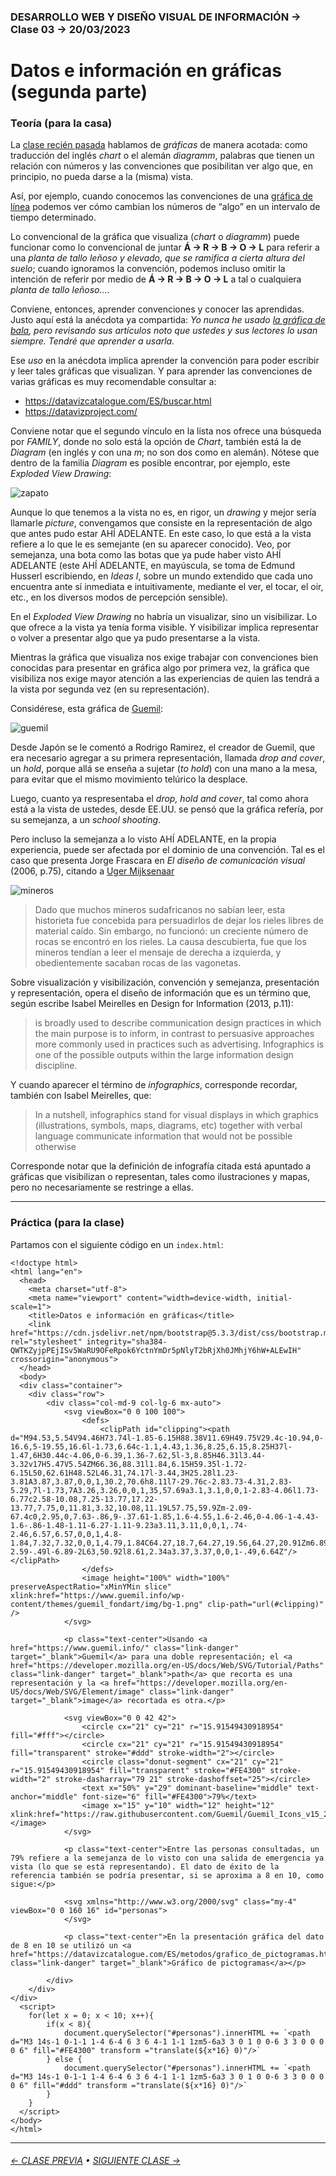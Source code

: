 ### DESARROLLO WEB Y DISEÑO VISUAL DE INFORMACIÓN → Clase 03 → 20/03/2023

# Datos e información en gráficas (segunda parte)

### Teoría (para la casa)

La [clase recién pasada](https://github.com/profesorfaco/dno097-2024/tree/main/clase-02) hablamos de *gráficas* de manera acotada: como traducción del inglés *chart* o el alemán *diagramm*, palabras que tienen un relación con números y las convenciones que posibilitan ver algo que, en principio, no pueda darse a la (misma) vista.

Así, por ejemplo, cuando conocemos las convenciones de una [gráfica de línea](https://datavizcatalogue.com/ES/metodos/grafica_de_linea.html) podemos ver cómo cambian los números de “algo” en un intervalo de tiempo determinado. 

Lo convencional de la gráfica que visualiza (*chart* o *diagramm*) puede funcionar como lo convencional de juntar **Á → R → B → O → L** para referir a una *planta de tallo leñoso y elevado, que se ramifica a cierta altura del suelo*; cuando ignoramos la convención, podemos incluso omitir la intención de referir por medio de **Á → R → B → O → L** a tal o cualquiera *planta de tallo leñoso…*. 

Conviene, entonces, aprender convenciones y conocer las aprendidas. Justo aquí está la anécdota ya compartida: *Yo nunca he usado [la gráfica de bala](https://datavizcatalogue.com/ES/metodos/grafico_de_bala.html), pero revisando sus artículos noto que ustedes y sus lectores lo usan siempre. Tendré que aprender a usarla.*

Ese *uso* en la anécdota implica aprender la convención para poder escribir y leer tales gráficas que visualizan. Y para aprender las convenciones de varias gráficas es muy recomendable consultar a:

- https://datavizcatalogue.com/ES/buscar.html
- https://datavizproject.com/

Conviene notar que el segundo vínculo en la lista nos ofrece una búsqueda por *FAMILY*, donde no solo está la opción de *Chart*, también está la de *Diagram* (en inglés y con una *m*; no son dos como en alemán). Nótese que dentro de la familia *Diagram* es posible encontrar, por ejemplo, este *Exploded View Drawing*:

![zapato](https://github.com/profesorfaco/dno097-2024/assets/7999767/68197b54-95fc-4f0f-b8fe-35cd81f6693d)

Aunque lo que tenemos a la vista no es, en rigor, un *drawing* y mejor sería llamarle *picture*, convengamos que consiste en la representación de algo que antes pudo estar AHÍ ADELANTE. En este caso, lo que está a la vista refiere a lo que le es semejante (en su aparecer conocido). Veo, por semejanza, una bota como las botas que ya pude haber visto AHÍ ADELANTE (este AHÍ ADELANTE, en mayúscula, se toma de Edmund Husserl escribiendo, en *Ideas I*, sobre un mundo extendido que cada uno encuentra ante sí inmediata e intuitivamente, mediante el ver, el tocar, el oir, etc., en los diversos modos de percepción sensible). 

En el *Exploded View Drawing* no habría un visualizar, sino un visibilizar. Lo que ofrece a la vista ya tenía forma visible. Y visibilizar implica representar o volver a presentar algo que ya pudo presentarse a la vista.

Mientras la gráfica que visualiza nos exige trabajar con convenciones bien conocidas para presentar en gráfica algo por primera vez, la gráfica que visibiliza nos exige mayor atención a las experiencias de quien las tendrá a la vista por segunda vez (en su representación).

Considérese, esta gráfica de [Guemil](https://www.guemil.info/):

![guemil](https://github.com/profesorfaco/dno097-2024/assets/7999767/a5e905c1-0057-4743-9b31-bc36b2e539ab)

Desde Japón se le comentó a Rodrigo Ramirez, el creador de Guemil, que era necesario agregar a su primera representación, llamada *drop and cover*, un *hold*, porque allá se enseña a sujetar (*to hold*) con una mano a la mesa, para evitar que el mismo movimiento telúrico la desplace.

Luego, cuanto ya respresentaba el *drop, hold and cover*, tal como ahora está a la vista de ustedes, desde EE.UU. se pensó que la gráfica refería, por su semejanza, a un *school shooting*.

Pero incluso la semejanza a lo visto AHÍ ADELANTE, en la propia experiencia, puede ser afectada por el dominio de una convención. Tal es el caso que presenta Jorge Frascara en *El diseño de comunicación visual* (2006, p.75), citando a [Uger Mijksenaar](https://www.theicod.org/storage/app/media/resources/Publications/Icographic/ICO_Publications_Icographic_07_full.pdf)

![mineros](https://github.com/profesorfaco/dno097-2024/assets/7999767/f4f705a5-79ce-4cdd-8e7a-733c8539f748)

> Dado que muchos mineros sudafricanos no sabían leer, esta historieta fue concebida para persuadirlos de dejar los rieles libres de material caído. Sin embargo, no funcionó: un creciente número de rocas se encontró en los rieles. La causa descubierta, fue que los mineros tendían a leer el mensaje de derecha a izquierda, y obedientemente sacaban rocas de las vagonetas. 

Sobre visualización y visibilización, convención y semejanza, presentación y representación, opera el diseño de información que es un término que, según escribe Isabel Meirelles en Design for Information (2013, p.11):

> is broadly used to describe communication design practices in which the main purpose is to inform, in contrast to persuasive approaches more commonly used in practices such as advertising. Infographics is one of the possible outputs within the large information design discipline.

Y cuando aparecer el término de *infographics*, corresponde recordar, también con Isabel Meirelles, que: 

> In a nutshell, infographics stand for visual displays in which graphics (illustrations, symbols, maps, diagrams, etc) together with verbal language communicate information that would not be possible otherwise

Corresponde notar que la definición de infografía citada está apuntado a gráficas que visibilizan o representan, tales como ilustraciones y mapas, pero no necesariamente se restringe a ellas.

- - - - - - - - - - - - - - 

### Práctica (para la clase)

Partamos con el siguiente código en un `index.html`:

```
<!doctype html>
<html lang="en">
  <head>
    <meta charset="utf-8">
    <meta name="viewport" content="width=device-width, initial-scale=1">
    <title>Datos e información en gráficas</title>
    <link href="https://cdn.jsdelivr.net/npm/bootstrap@5.3.3/dist/css/bootstrap.min.css" rel="stylesheet" integrity="sha384-QWTKZyjpPEjISv5WaRU9OFeRpok6YctnYmDr5pNlyT2bRjXh0JMhjY6hW+ALEwIH" crossorigin="anonymous">
  </head>
  <body>
  <div class="container">
    <div class="row">
        <div class="col-md-9 col-lg-6 mx-auto">
            <svg viewBox="0 0 100 100">
                <defs>
                    <clipPath id="clipping"><path d="M94.53,5.54V94.46H73.74l-1.85-6.15H88.38V11.69H49.75V29.4c-10.94,0-16.6,5-19.55,16.6l-1.73,6.64c-1.1,4.43,1.36,8.25,6.15,8.25H37l-1.47,6H30.44c-4.06,0-6.39,1.36-7.62,5l-3,8.85H46.31l3.44-3.32v17H5.47V5.54ZM66.36,88.31l1.84,6.15H59.35l-1.72-6.15L50,62.61H48.52L46.31,74.17l-3.44,3H25.28l1.23-3.81A3.87,3.87,0,0,1,30.2,70.6h8.11l7-29.76c-2.83.73-4.31,2.83-5.29,7l-1.73,7A3.26,3.26,0,0,1,35,57.69a3.1,3.1,0,0,1-2.83-4.06l1.73-6.77c2.58-10.08,7.25-13.77,17.22-13.77,7.75,0,11.81,3.32,10.08,11.19L57.75,59.9Zm-2.09-67.4c0,2.95,0,7.63-.86,9-.37.61-1.85,1.6-4.55,1.6-2.46,0-4.06-1-4.43-1.6-.86-1.48-1.11-6.27-1.11-9.23a3.11,3.11,0,0,1,.74-2.46,6.57,6.57,0,0,1,4.8-1.84,7.32,7.32,0,0,1,4.79,1.84C64.27,18.7,64.27,19.56,64.27,20.91Zm6.89,39a9.47,9.47,0,0,1-2.59-.49l-6.89-2L63,50.92l8.61,2.34a3.37,3.37,0,0,1-.49,6.64Z"/></clipPath>
                </defs>
                <image height="100%" width="100%" preserveAspectRatio="xMinYMin slice" xlink:href="https://www.guemil.info/wp-content/themes/guemil_fondart/img/bg-1.png" clip-path="url(#clipping)" />
            </svg>
            
            <p class="text-center">Usando <a href="https://www.guemil.info/" class="link-danger" target="_blank">Guemil</a> para una doble representación; el <a href="https://developer.mozilla.org/en-US/docs/Web/SVG/Tutorial/Paths" class="link-danger" target="_blank">path</a> que recorta es una representación y la <a href="https://developer.mozilla.org/en-US/docs/Web/SVG/Element/image" class="link-danger" target="_blank">image</a> recortada es otra.</p>
            
            <svg viewBox="0 0 42 42">
                <circle cx="21" cy="21" r="15.91549430918954" fill="#fff"></circle>
                <circle cx="21" cy="21" r="15.91549430918954" fill="transparent" stroke="#ddd" stroke-width="2"></circle>
                <circle class="donut-segment" cx="21" cy="21" r="15.91549430918954" fill="transparent" stroke="#FE4300" stroke-width="2" stroke-dasharray="79 21" stroke-dashoffset="25"></circle>
                <text x="50%" y="29" dominant-baseline="middle" text-anchor="middle" font-size="6" fill="#FE4300">79%</text>
                <image x="15" y="10" width="12" height="12" xlink:href="https://raw.githubusercontent.com/Guemil/Guemil_Icons_v15_2020/main/svg/09_Emergency_exit_v15.svg"></image>
            </svg>

            <p class="text-center">Entre las personas consultadas, un 79% refiere a la semejanza de lo visto con una salida de emergencia ya vista (lo que se está representando). El dato de éxito de la referencia también se podría presentar, si se aproxima a 8 en 10, como sigue:</p>
            
            <svg xmlns="http://www.w3.org/2000/svg" class="my-4" viewBox="0 0 160 16" id="personas">
            </svg>

            <p class="text-center">En la presentación gráfica del dato de 8 en 10 se utilizó un <a href="https://datavizcatalogue.com/ES/metodos/grafico_de_pictogramas.html" class="link-danger" target="_blank">Gráfico de pictogramas</a></p>
        
        </div>
    </div>
</div>
  <script>
    for(let x = 0; x < 10; x++){
        if(x < 8){
            document.querySelector("#personas").innerHTML += `<path d="M3 14s-1 0-1-1 1-4 6-4 6 3 6 4-1 1-1 1zm5-6a3 3 0 1 0 0-6 3 3 0 0 0 0 6" fill="#FE4300" transform ="translate(${x*16} 0)"/>`
        } else {
            document.querySelector("#personas").innerHTML += `<path d="M3 14s-1 0-1-1 1-4 6-4 6 3 6 4-1 1-1 1zm5-6a3 3 0 1 0 0-6 3 3 0 0 0 0 6" fill="#ddd" transform ="translate(${x*16} 0)"/>`
        }
    }
  </script>
</body>
</html>
```

- - - - - - - 

###### [← CLASE PREVIA](https://github.com/profesorfaco/dno097-2024/tree/main/clase-02) • [SIGUIENTE CLASE →](https://github.com/profesorfaco/dno097-2024/tree/main/clase-04)
